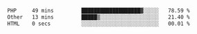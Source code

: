 
<!--START_SECTION:waka-->

```txt
PHP     49 mins         ███████████████████▓░░░░░   78.59 %
Other   13 mins         █████▒░░░░░░░░░░░░░░░░░░░   21.40 %
HTML    0 secs          ░░░░░░░░░░░░░░░░░░░░░░░░░   00.01 %
```

<!--END_SECTION:waka-->
